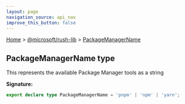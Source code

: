 ```yaml
---
layout: page
navigation_source: api_nav
improve_this_button: false
---
```



[Home](./index.md) &gt; [@microsoft/rush-lib](./rush-lib.md) &gt; [PackageManagerName](./rush-lib.packagemanagername.md)

## PackageManagerName type

This represents the available Package Manager tools as a string

<b>Signature:</b>

```typescript
export declare type PackageManagerName = 'pnpm' | 'npm' | 'yarn';
```
